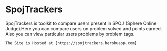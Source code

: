 # SpojTrackers
SpojTrackers is toolkit to compare users present in SPOJ (Sphere Online Judge).Here you can compare users on problem solved and points earned. Also you can view particular users problems by problem tags.

```
The Site is Hosted at [https://spojtrackers.herokuapp.com]
```
